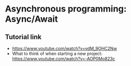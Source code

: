 # Asynchronous programming: Async/Await

## Tutorial link
- https://www.youtube.com/watch?v=vdM_9OHC2Nw
- What to think of when starting a new project: https://www.youtube.com/watch?v=-AOP0Mo823c
